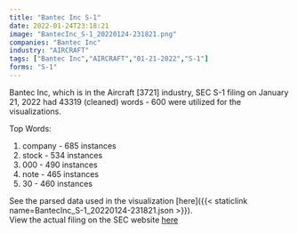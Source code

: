 ```yaml
---
title: "Bantec Inc S-1"
date: 2022-01-24T23:18:21
image: "BantecInc_S-1_20220124-231821.png"
companies: "Bantec Inc"
industry: "AIRCRAFT"
tags: ["Bantec Inc","AIRCRAFT","01-21-2022","S-1"]
forms: "S-1"
---
```

Bantec Inc, which is in the Aircraft [3721] industry, SEC S-1 filing on January 21, 2022 had 43319 (cleaned) words - 600 were utilized for the visualizations.

Top Words:
1. company - 685 instances
2. stock - 534 instances
3. 000 - 490 instances
4. note - 465 instances
5. 30 - 460 instances


See the parsed data used in the visualization [here]({{< staticlink name=BantecInc_S-1_20220124-231821.json >}}).  
View the actual filing on the SEC website [here](https://www.sec.gov/Archives/edgar/data/1704795/0001213900-22-003023.txt)